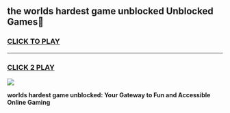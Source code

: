 
## the worlds hardest game unblocked Unblocked Games👋
<h3>
<a href="https://premium.freeplayer.one?title=the_worlds_hardest_game_unblocked&ref=16F">CLICK TO PLAY</a></h3>
<hr>

<h3>
<a href="https://premium.freeplayer.one?title=the_worlds_hardest_game_unblocked&ref=16F">CLICK 2 PLAY</a>
  
</h3>

<a href="https://premium.freeplayer.one?title=the_worlds_hardest_game_unblocked&ref=16F/"><img src="https://clearcache.store/games.png"></a>


**worlds hardest game unblocked: Your Gateway to Fun and Accessible Online Gaming**
